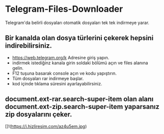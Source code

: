 # Telegram-Files-Downloader
Telegram'da belirli dosyaları otomatik dosyaları tek tek indirmeye yarar.

## Bir kanalda olan dosya türlerini çekerek hepsini indirebilirsiniz.

* https://web.telegram.org/k Adresine giriş yapın.
* indirmek istediğinz kanala girin soldaki bölümü açın ve files alanına gelin.
* F12 tuşuna basarak console açın ve kodu yapıştırın.
* Tüm dosyaları rar indirmeye başlar.
* kod içinde tıklama süresini ayarlayabilirsiniz.

## document.ext-rar.search-super-item olan alanı document.ext-zip.search-super-item yaparsanız zip dosyalarını çeker.

[]!(https://i.hizliresim.com/az4u5em.jpg)
